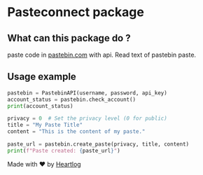 # Pasteconnect package

## What can this package do ?
paste code in [pastebin.com]() with api. 
Read text of pastebin paste.

## Usage example
```py
pastebin = PastebinAPI(username, password, api_key)
account_status = pastebin.check_account()
print(account_status)

privacy = 0  # Set the privacy level (0 for public)
title = "My Paste Title"
content = "This is the content of my paste."

paste_url = pastebin.create_paste(privacy, title, content)
print(f"Paste created: {paste_url}")
```

Made with ❤️ by [Heartlog](https://github.com/heartlog/)
